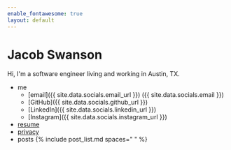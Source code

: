 ```yaml
---
enable_fontawesome: true
layout: default
---
```


# Jacob Swanson
Hi, I'm a software engineer living and working in Austin, TX.

* me
    * <i class="fa-solid fa-envelope"></i> [email]({{ site.data.socials.email_url }}) ({{ site.data.socials.email }})
    * <i class="fa-brands fa-github"></i> [GitHub]({{ site.data.socials.github_url }})
    * <i class="fa-brands fa-linkedin"></i> [LinkedIn]({{ site.data.socials.linkedin_url }})
    * <i class="fa-brands fa-instagram"></i> [Instagram]({{ site.data.socials.instagram_url }})
* [resume](/resume.html)
* [privacy](/privacy.html)
* posts
  {% include post_list.md spaces="  " %}
